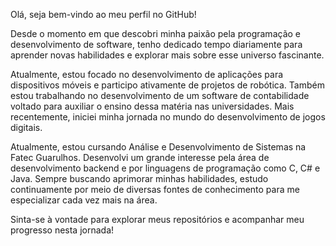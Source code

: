 Olá, seja bem-vindo ao meu perfil no GitHub!

Desde o momento em que descobri minha paixão pela programação e desenvolvimento de software, tenho dedicado tempo diariamente para aprender novas habilidades e explorar mais sobre esse universo fascinante.

Atualmente, estou focado no desenvolvimento de aplicações para dispositivos móveis e participo ativamente de projetos de robótica. Também estou trabalhando no desenvolvimento de um software de contabilidade voltado para auxiliar o ensino dessa matéria nas universidades. Mais recentemente, iniciei minha jornada no mundo do desenvolvimento de jogos digitais.

Atualmente, estou cursando Análise e Desenvolvimento de Sistemas na Fatec Guarulhos. Desenvolvi um grande interesse pela área de desenvolvimento backend e por linguagens de programação como C, C# e Java. Sempre buscando aprimorar minhas habilidades, estudo continuamente por meio de diversas fontes de conhecimento para me especializar cada vez mais na área.

Sinta-se à vontade para explorar meus repositórios e acompanhar meu progresso nesta jornada!
